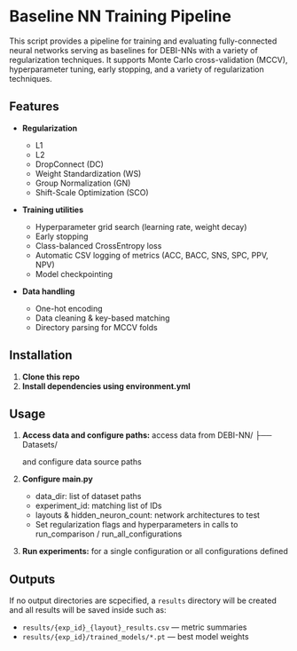 # Baseline NN Training Pipeline

This script provides a pipeline for training and evaluating fully-connected neural networks serving as baselines for DEBI-NNs with a variety of regularization techniques. It supports Monte Carlo cross-validation (MCCV), hyperparameter tuning, early stopping, and a variety of regularization techniques.

## Features

- **Regularization**
  - L1
  - L2
  - DropConnect (DC)
  - Weight Standardization (WS)
  - Group Normalization (GN)
  - Shift-Scale Optimization (SCO)

- **Training utilities**  
  - Hyperparameter grid search (learning rate, weight decay)  
  - Early stopping  
  - Class-balanced CrossEntropy loss  
  - Automatic CSV logging of metrics (ACC, BACC, SNS, SPC, PPV, NPV)  
  - Model checkpointing

- **Data handling**  
  - One-hot encoding
  - Data cleaning & key-based matching
  - Directory parsing for MCCV folds

## Installation

1. **Clone this repo**
2. **Install dependencies using environment.yml**

## Usage

1. **Access data and configure paths:** access data from
   DEBI-NN/
   ├── Datasets/

   and configure data source paths

3. **Configure main.py**
    - data_dir: list of dataset paths
    - experiment_id: matching list of IDs
    - layouts & hidden_neuron_count: network architectures to test
    - Set regularization flags and hyperparameters in calls to run_comparison / run_all_configurations

4. **Run experiments:** for a single configuration or all configurations defined

## Outputs

If no output directories are scpecified, a `results` directory will be created and all results will be saved inside such as:

- `results/{exp_id}_{layout}_results.csv` — metric summaries  
- `results/{exp_id}/trained_models/*.pt` — best model weights
